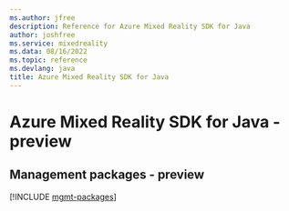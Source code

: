 ```yaml
---
ms.author: jfree
description: Reference for Azure Mixed Reality SDK for Java
author: joshfree
ms.service: mixedreality
ms.data: 08/16/2022
ms.topic: reference
ms.devlang: java
title: Azure Mixed Reality SDK for Java
---
```

# Azure Mixed Reality SDK for Java - preview

## Management packages - preview
[!INCLUDE [mgmt-packages](mixed-reality-mgmt-index.md)]